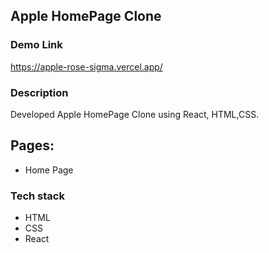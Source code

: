 ## Apple HomePage Clone

### Demo Link

https://apple-rose-sigma.vercel.app/

### Description

Developed Apple HomePage Clone using React, HTML,CSS.

## Pages:

- Home Page

### Tech stack</u>

- HTML
- CSS
- React
